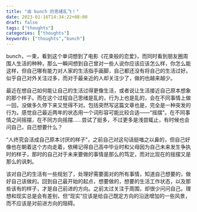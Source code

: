 ```yaml
---
title: "由 bunch 的思绪乱飞！"
date: 2023-01-16T14:34:22+08:00
draft: false
tags: ["thoughts"]
categories: ["thoughts"]
keywords: ["thoughts","bunch"]
---
```


bunch，一束，看到这个单词想到了电影《花束般的恋爱》，而同时看到朋友圈周围人生活的种种，那么一瞬间想到自己曾对一些人说你应该应该怎么样，你怎么能这样，但自己哪有能力对人家的生活指手画脚，自己都还没有将自己的生活过好。似乎自己对外关注过多，而对于最亲近的人却关注少了，做的也越来越少。

最近在想自己如何能让自己的生活过得更像生活，或者说让生活接近自己原本想象的那个样子。而在这个过程自己思绪是乱的，行为上也是乱的，会在不同事情上做一回，没做多久停下来又觉得不对。包括突然写这篇文章也是，完全是一种突发的行为。感觉自己最近两年的状态用一个词形容可能比较合适——“摇摆”。在不同事情之间摇摆，在不同方向摇摆……尝试了挺多，不过更多是浅尝辄止，有时候也会问自己，自己想要什么？

“人终究会活成自己原本讨厌的样子”，之前自己对这句话挺嗤之以鼻的，但自己好像也在朝着这个方向走着，依稀记得自己高中毕业时和父母因为自己未来发生争执时的样子，那时的自己对于未来要做的事情是那么的笃定，而对比现在的摇摆又是那么的讽刺。

该对自己的生活有一些规划了，处理好需要面对的所有事情，知道自己想要的，做好自己该做的。回到自己最开始的起点，想要做的，想要的生活工作状态，以及那些该有的样子，才是自己前进的方向。之前太过关注于周围，却很少问问自己。理想和现实总是会有差别，但“现实”应该是给自己既定方向的沿途增加的一些风景，而不应该是对前进方向的阻碍。
